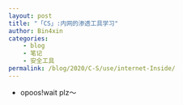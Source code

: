 ```yaml
---
layout: post
title: "「CS」:内网的渗透工具学习"
author: Bin4xin
categories:
    - blog
    - 笔记
    - 安全工具
permalink: /blog/2020/C-S/use/internet-Inside/
---
```



* opoos!wait plz～